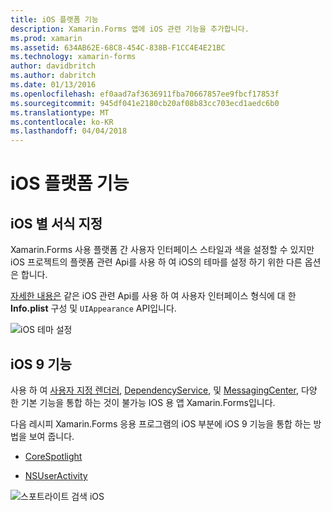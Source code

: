 ```yaml
---
title: iOS 플랫폼 기능
description: Xamarin.Forms 앱에 iOS 관련 기능을 추가합니다.
ms.prod: xamarin
ms.assetid: 634AB62E-68C8-454C-838B-F1CC4E4E21BC
ms.technology: xamarin-forms
author: davidbritch
ms.author: dabritch
ms.date: 01/13/2016
ms.openlocfilehash: ef0aad7af3636911fba70667857ee9fbcf17853f
ms.sourcegitcommit: 945df041e2180cb20af08b83cc703ecd1aedc6b0
ms.translationtype: MT
ms.contentlocale: ko-KR
ms.lasthandoff: 04/04/2018
---
```

# <a name="ios-platform-features"></a>iOS 플랫폼 기능

## <a name="ios-specific-formatting"></a>iOS 별 서식 지정

Xamarin.Forms 사용 플랫폼 간 사용자 인터페이스 스타일과 색을 설정할 수 있지만 iOS 프로젝트의 플랫폼 관련 Api를 사용 하 여 iOS의 테마를 설정 하기 위한 다른 옵션은 합니다.

[자세한 내용은](theme.md) 같은 iOS 관련 Api를 사용 하 여 사용자 인터페이스 형식에 대 한 **Info.plist** 구성 및 `UIAppearance` API입니다.

![](images/status-white-sml.png "iOS 테마 설정")

## <a name="ios-9-features"></a>iOS 9 기능

사용 하 여 [사용자 지정 렌더러](~/xamarin-forms/app-fundamentals/custom-renderer/index.md), [DependencyService](~/xamarin-forms/app-fundamentals/dependency-service/index.md), 및 [MessagingCenter](~/xamarin-forms/app-fundamentals/messaging-center.md), 다양 한 기본 기능을 통합 하는 것이 불가능 IOS 용 앱 Xamarin.Forms입니다.

다음 레시피 Xamarin.Forms 응용 프로그램의 iOS 부분에 iOS 9 기능을 통합 하는 방법을 보여 줍니다.

* [CoreSpotlight](https://developer.xamarin.com/recipes/cross-platform/xamarin-forms/ios/core-spotlight-search/)

* [NSUserActivity](https://developer.xamarin.com/recipes/cross-platform/xamarin-forms/ios/nsuseractivity-search/)

![](images/corespotlight.png "스포트라이트 검색 iOS")

